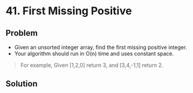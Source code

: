 # 41. First Missing Positive

## Problem
- Given an unsorted integer array, find the first missing positive integer.
- Your algorithm should run in O(n) time and uses constant space.

> For example,
> Given [1,2,0] return 3,
> and [3,4,-1,1] return 2.

## Solution

